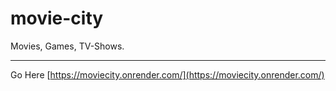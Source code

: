 # movie-city
Movies, Games, TV-Shows.

---

Go Here [https://moviecity.onrender.com/](https://moviecity.onrender.com/)
